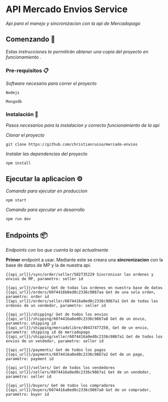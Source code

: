 # API Mercado Envios Service

_Api para el manejo y sincronizacion con la api de Mercadopago_

## Comenzando 🚀

_Estas instrucciones te permitirán obtener una copia del proyecto en funcionamiento ._


### Pre-requisitos 📋

_Software necesario para correr el proyecto_

```
Nodejs
```

```
Mongodb
```

### Instalación 🔧

_Pasos necesarios para la instalacion y correcto funcionamiento de la api_

_Clonar el proyecto_

```
git clone https://github.com/christianrusso/mercado-envios
```

_Instalar las dependencias del proyecto_

```
npm install
```


## Ejecutar la aplicacion ⚙️

_Comando para ejecutar en produccion_

```
npm start

```
_Comando para ejecutar en desarrollo_

```
npm run dev
```

## Endpoints 📦

_Endpoints con los que cuenta la api actualmente_

**Primer** endpoint a usar. Mediante este se creara una **sincronizacion** con la base de datos de MP y la de nuestra api.
```
{{api_url}}/sync/order/seller/502735229 Sincronizar las ordenes y envios de MP, parametro: seller id
```

```
{{api_url}}/orders/ Get de todas las ordenes en nuestra base de datos
{{api_url}}/orders/6074416b0ed0c2336c9867aa Get de una sola orden, parametro: order id
{{api_url}}/orders/seller/6074416a0ed0c2336c9867a1 Get de todas las ordenes de un vendedor, parametro: seller id
```

```
{{api_url}}/shipping/ Get de todos los envios
{{api_url}}/shipping/6074416a0ed0c2336c9867a8 Get de un envio, parametro: shipping id
{{api_url}}/shipping/mercadolibre/40437477250, Get de un envio, parametro: shipping id de mercadopago
{{api_url}}/shipping/seller/6074416a0ed0c2336c9867a1 Get de todos los envios de un vendedor, parametro: seller id
```

```
{{api_url}}/payments/ Get de todos los pagos
{{api_url}}/payments/6074416a0ed0c2336c9867a2 Get de un pago, parametro: payment id
```

```
{{api_url}}/sellers/ Get de todos los vendedores
{{api_url}}/sellers/6074416a0ed0c2336c9867a1 Get de un vendedor, parametro: seller id
```

```
{{api_url}}/buyers/ Get de todos los compradores
{{api_url}}/buyers/6074416a0ed0c2336c9867a0 Get de un comprador, parametro: buyer id
```
